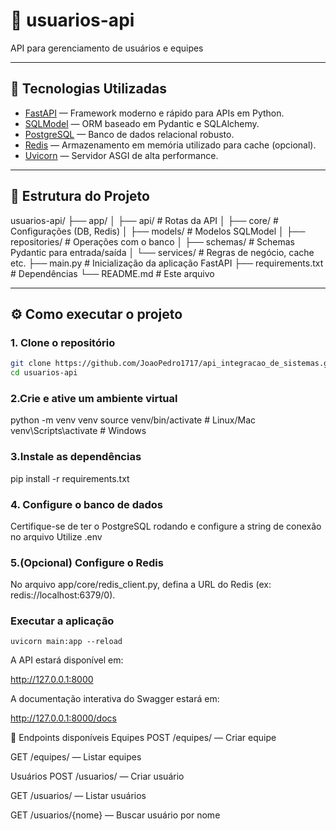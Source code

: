 # 📘 usuarios-api

API para gerenciamento de usuários e equipes 

---

## 🚀 Tecnologias Utilizadas

- [FastAPI](https://fastapi.tiangolo.com/) — Framework moderno e rápido para APIs em Python.
- [SQLModel](https://sqlmodel.tiangolo.com/) — ORM baseado em Pydantic e SQLAlchemy.
- [PostgreSQL](https://www.postgresql.org/) — Banco de dados relacional robusto.
- [Redis](https://redis.io/) — Armazenamento em memória utilizado para cache (opcional).
- [Uvicorn](https://www.uvicorn.org/) — Servidor ASGI de alta performance.

---

## 📁 Estrutura do Projeto

usuarios-api/
├── app/
│ ├── api/ # Rotas da API
│ ├── core/ # Configurações (DB, Redis)
│ ├── models/ # Modelos SQLModel
│ ├── repositories/ # Operações com o banco
│ ├── schemas/ # Schemas Pydantic para entrada/saída
│ └── services/ # Regras de negócio, cache etc.
├── main.py # Inicialização da aplicação FastAPI
├── requirements.txt # Dependências
└── README.md # Este arquivo


---

## ⚙️ Como executar o projeto

### 1. Clone o repositório

```bash
git clone https://github.com/JoaoPedro1717/api_integracao_de_sistemas.git
cd usuarios-api
```

### 2.Crie e ative um ambiente virtual

python -m venv venv
source venv/bin/activate   # Linux/Mac
venv\Scripts\activate      # Windows

### 3.Instale as dependências

pip install -r requirements.txt

### 4. Configure o banco de dados
Certifique-se de ter o PostgreSQL rodando e configure a string de conexão no arquivo
Utilize .env

### 5.(Opcional) Configure o Redis

No arquivo app/core/redis_client.py, defina a URL do Redis (ex: redis://localhost:6379/0).

### Executar a aplicação

```
uvicorn main:app --reload
```

A API estará disponível em:

http://127.0.0.1:8000

A documentação interativa do Swagger estará em:

http://127.0.0.1:8000/docs


🧪 Endpoints disponíveis
Equipes
POST /equipes/ — Criar equipe

GET /equipes/ — Listar equipes

Usuários
POST /usuarios/ — Criar usuário

GET /usuarios/ — Listar usuários

GET /usuarios/{nome} — Buscar usuário por nome